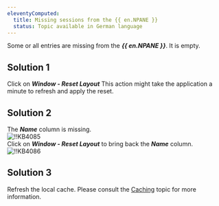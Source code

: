 ```yaml
---
eleventyComputed:
  title: Missing sessions from the {{ en.NPANE }}
  status: Topic available in German language
---
```

Some or all entries are missing from the ***{{ en.NPANE }}***. It is empty.
## Solution 1
Click on ***Window - Reset Layout*** This action might take the application a minute to refresh and apply the reset.
## Solution 2
The ***Name*** column is missing.  
![!!KB4085](https://webdevolutions.azureedge.net/docs/en/kb/KB4085.png)  
Click on ***Window - Reset Layout*** to bring back the ***Name*** column.  
![!!KB4086](https://webdevolutions.azureedge.net/docs/en/kb/KB4086.png)
## Solution 3
Refresh the local cache. Please consult the [Caching](/kb/remote-desktop-manager/troubleshooting-articles/caching/) topic for more information.
